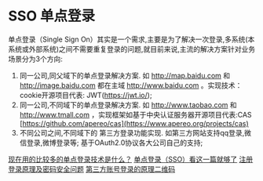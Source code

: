 # SSO 单点登录

单点登录（Single Sign On）其实是一个需求,主要是为了解决一次登录,多系统(本系统或外部系统)之间不需要重复登录的问题,就目前来说,主流的解决方案针对业务场景分为3个方向:

1. 同一公司,同父域下的单点登录解决方案. 如 http://map.baidu.com 和 http://image.baidu.com 都在主域 http://www.baidu.com 。实现技术：cookie开源项目代表: JWT(https://jwt.io/);
2. 同一公司,不同域下的单点登录解决方案. 如 http://www.taobao.com 和 http://www.tmall.com ，实现框架如基于中央认证服务器开源项目代表:CAS [https://github.com/apereo/cas](https://www.apereo.org/projects/cas)
3. 不同公司之间,不同域下的 第三方登录功能实现.  如第三方网站支持qq登录,微信登录,微博登录等; 基于OAuth2.0协议各大公司自己的支持;

[现在用的比较多的单点登录技术是什么？](https://www.zhihu.com/question/342103776)
[单点登录（SSO）看这一篇就够了](https://developer.aliyun.com/article/636281)
[注册登录原理及密码安全问题](https://mp.weixin.qq.com/s/14hwmGURcxEw21m69SHU7Q)
[第三方账号登录的原理二维码](https://mp.weixin.qq.com/s/0MMb9TUb6MFlApP1G8cOsQ)